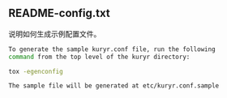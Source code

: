 ## README-config.txt
说明如何生成示例配置文件。

```sh
To generate the sample kuryr.conf file, run the following
command from the top level of the kuryr directory:

tox -egenconfig

The sample file will be generated at etc/kuryr.conf.sample
```
